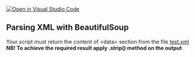 [![Open in Visual Studio Code](https://classroom.github.com/assets/open-in-vscode-c66648af7eb3fe8bc4f294546bfd86ef473780cde1dea487d3c4ff354943c9ae.svg)](https://classroom.github.com/online_ide?assignment_repo_id=7924832&assignment_repo_type=AssignmentRepo)
## Parsing XML with BeautifulSoup

Your script must return the content of \<data\> section from the file [test.xml](http://upload.itcollege.ee/~aleksei/test.xml)<br>
**NB! To achieve the required result apply .strip() method on the output**
